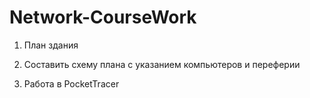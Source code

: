 # Network-CourseWork

1) План здания

2) Составить схему плана с указанием компьютеров и переферии

3) Работа в PocketTracer

